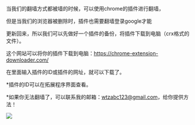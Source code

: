 当我们的翻墙方式都被墙的时候，可以使用chrome的插件进行翻墙，


但是当我们的浏览器被删除时，插件也需要翻墙登录google才能


更新回来，所以我们可以先做好一个插件的备份，将插件下载到电脑（crx格式的文件）。

这个网站可以将你的插件下载到电脑：https://chrome-extension-downloader.com/


在里面输入插件的ID或插件的网址，就可以下载了。

*插件的ID可以在拓展程序界面查看。


*如果你无法翻墙了，可以联系我的邮箱：wtzabc123@gmail.com，给你提供方法！

![](https://github.com/wtzabc123/-/blob/master/screenshots/1.png)
